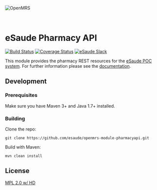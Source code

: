 <br/><br/><br/>
<img src="https://s3-eu-west-1.amazonaws.com/esaude/images/esaude-site-header.png" alt="OpenMRS"/>
<br/><br/><br/>


# eSaude Pharmacy API

[![Build Status](https://travis-ci.org/esaude/openmrs-module-pharmacyapi.svg?branch=master)](https://travis-ci.org/esaude/openmrs-module-pharmacyapi)
[![Coverage Status](https://coveralls.io/repos/github/esaude/openmrs-module-pharmacyapi/badge.png?branch=master)](https://coveralls.io/github/esaude/openmrs-module-pharmacyapi?branch=master)
[![eSaude Slack](https://slack.esaude.org/badge.svg)](https://slack.esaude.org)

This module provides the pharmacy REST resources for the [eSaude POC system](https://github.com/esaude/esaude-emr-poc). For
further information please see the [documentation](https://paper.dropbox.com/doc/eSaude-Pharmacy-Resources-HDsKPdMA9pAKXxBUi0IHU).

## Development

### Prerequisites

Make sure you have Maven 3+ and Java 1.7+ installed.

### Building

Clone the repo:

```
git clone https://github.com/esaude/openmrs-module-pharmacyapi.git
```

Build with Maven:

```
mvn clean install
```

## License

[MPL 2.0 w/ HD](http://openmrs.org/license/)
